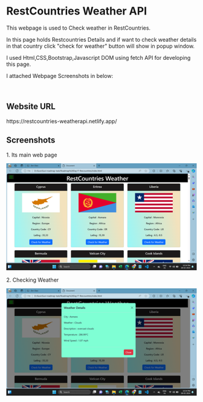<h1>RestCountries Weather API</h1>
<p>This webpage is used to Check weather in RestCountries.</p>
<p>In this page holds Restcountries Details and if want to check weather details in that country click "check for weather" button will show in popup window.</p>
<p>I used Html,CSS,Bootstrap,Javascript DOM using fetch API for developing this page.</p>
<p>I attached Webpage Screenshots in below:</p>  <br>

<h2>Website URL</h2>
https://restcountries-weatherapi.netlify.app/

<h2>Screenshots</h2>
<p>1. Its main web page</p>
<img src="./images/screenshot1.png" alt="screenshot1"><br>

<p>2. Checking Weather</p>
<img src="./images/screenshot2.png" alt="screenshot2"><br>

